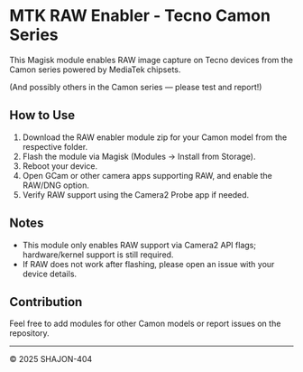 # MTK RAW Enabler - Tecno Camon Series

This Magisk module enables RAW image capture on Tecno devices from the Camon series powered by MediaTek chipsets.

(And possibly others in the Camon series — please test and report!)

## How to Use

1. Download the RAW enabler module zip for your Camon model from the respective folder.  
2. Flash the module via Magisk (Modules → Install from Storage).  
3. Reboot your device.  
4. Open GCam or other camera apps supporting RAW, and enable the RAW/DNG option.  
5. Verify RAW support using the Camera2 Probe app if needed.

## Notes

- This module only enables RAW support via Camera2 API flags; hardware/kernel support is still required.  
- If RAW does not work after flashing, please open an issue with your device details.

## Contribution

Feel free to add modules for other Camon models or report issues on the repository.

---

© 2025 SHAJON-404
